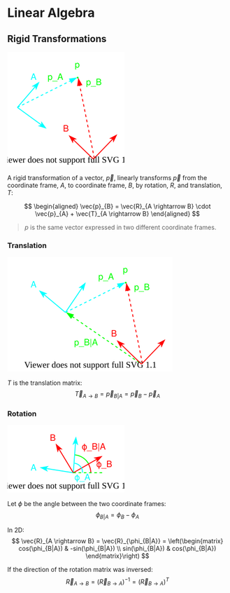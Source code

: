 # Linear Algebra

## Rigid Transformations

![rigid-transformations](images/rigid-transformations.drawio.svg)

A rigid transformation of a vector, $\vec{p}$, linearly transforms $\vec{p}$ from the coordinate frame, $A$, to coordinate frame, $B$, by rotation, $R$, and translation, $T$:

$$
\begin{aligned}
    \vec{p}_{B} = \vec{R}_{A \rightarrow B} \cdot \vec{p}_{A} + \vec{T}_{A \rightarrow B}
\end{aligned}
$$

> $p$ is the same vector expressed in two different coordinate frames.

### Translation

![rigid-transformations-translation](images/rigid-transformations-translation.drawio.svg)

$T$ is the translation matrix:
$$
\vec{T}_{A \rightarrow B} = \vec{p}_{B|A} = \vec{p}_{B} - \vec{p}_{A}
$$

### Rotation

![rigid-transformations-rotation](images/rigid-transformations-rotation.drawio.svg)

Let $\phi$ be the angle between the two coordinate frames:
$$
\phi_{B|A} = \phi_{B} - \phi_{A}
$$

In 2D:
$$
\vec{R}_{A \rightarrow B} = \vec{R}_{\phi_{B|A}} = \left(\begin{matrix} cos(\phi_{B|A}) & -sin(\phi_{B|A}) \\ sin(\phi_{B|A}) & cos(\phi_{B|A}) \end{matrix}\right)
$$


If the direction of the rotation matrix was inversed:
$$
\vec{R}_{A \rightarrow B} = \left(\vec{R}_{B \rightarrow A}\right)^{-1} = \left(\vec{R}_{B \rightarrow A}\right)^{T}
$$
